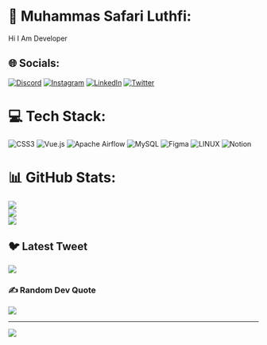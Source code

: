 # 💫 Muhammas Safari Luthfi:
Hi I Am Developer


## 🌐 Socials:
[![Discord](https://img.shields.io/badge/Discord-%237289DA.svg?logo=discord&logoColor=white)](https://discord.gg/xname#0928) [![Instagram](https://img.shields.io/badge/Instagram-%23E4405F.svg?logo=Instagram&logoColor=white)](https://instagram.com/_luthfi_punya) [![LinkedIn](https://img.shields.io/badge/LinkedIn-%230077B5.svg?logo=linkedin&logoColor=white)](https://linkedin.com/in/MuhammadSafariLuthfi) [![Twitter](https://img.shields.io/badge/Twitter-%231DA1F2.svg?logo=Twitter&logoColor=white)](https://twitter.com/SafariLuthfi1) 

# 💻 Tech Stack:
![CSS3](https://img.shields.io/badge/css3-%231572B6.svg?style=for-the-badge&logo=css3&logoColor=white) ![Vue.js](https://img.shields.io/badge/vuejs-%2335495e.svg?style=for-the-badge&logo=vuedotjs&logoColor=%234FC08D) ![Apache Airflow](https://img.shields.io/badge/Apache%20Airflow-017CEE?style=for-the-badge&logo=Apache%20Airflow&logoColor=white) ![MySQL](https://img.shields.io/badge/mysql-%2300f.svg?style=for-the-badge&logo=mysql&logoColor=white) 	![Figma](https://img.shields.io/badge/figma-%23F24E1E.svg?style=for-the-badge&logo=figma&logoColor=white) ![LINUX](https://img.shields.io/badge/Linux-FCC624?style=for-the-badge&logo=linux&logoColor=black) ![Notion](https://img.shields.io/badge/Notion-%23000000.svg?style=for-the-badge&logo=notion&logoColor=white)
# 📊 GitHub Stats:
![](https://github-readme-stats.vercel.app/api?username=ssFari&theme=radical&hide_border=false&include_all_commits=false&count_private=false)<br/>
![](https://github-readme-streak-stats.herokuapp.com/?user=ssFari&theme=radical&hide_border=false)<br/>
![](https://github-readme-stats.vercel.app/api/top-langs/?username=ssFari&theme=radical&hide_border=false&include_all_commits=false&count_private=false&layout=compact)

## 🐦 Latest Tweet
[![](https://gtce.itsvg.in/api?username=SafariLuthfi1)](https://github.com/VishwaGauravIn/github-twitter-card-embed)

### ✍️ Random Dev Quote
![](https://quotes-github-readme.vercel.app/api?type=horizontal&theme=radical)

---
[![](https://visitcount.itsvg.in/api?id=ssFari&icon=0&color=0)](https://visitcount.itsvg.in)

<!-- Proudly created with GPRM ( https://gprm.itsvg.in ) -->
